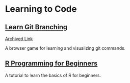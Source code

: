 # Learning to Code

## [Learn Git Branching](https://learngitbranching.js.org/)
[Archived Link](https://web.archive.org/web/20241009005453/https://learngitbranching.js.org/)

A browser game for learning and visualizing git commands.

## [R Programming for Beginners](https://www.youtube.com/watch?v=_V8eKsto3Ug)

A tutorial to learn the basics of R for beginners.